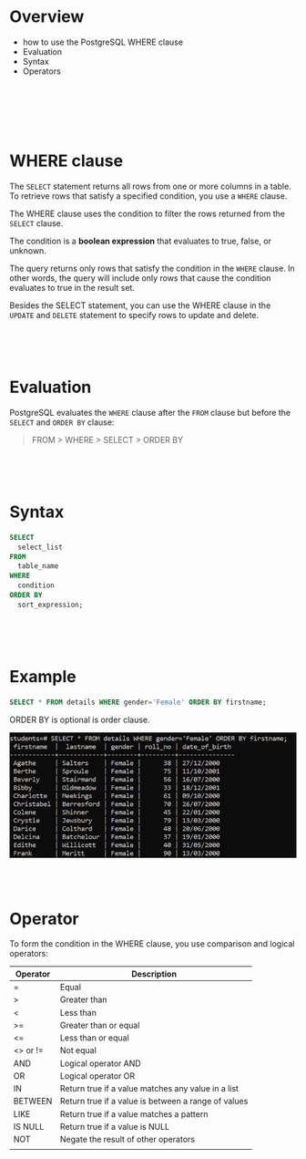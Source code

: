 # Overview

- how to use the PostgreSQL WHERE clause
- Evaluation
- Syntax
- Operators

&nbsp;

&nbsp;

&nbsp;

# WHERE clause

The `SELECT` statement returns all rows from one or more columns in a table. To retrieve rows that satisfy a specified condition, you use a `WHERE` clause.

The WHERE clause uses the condition to filter the rows returned from the `SELECT` clause.

The condition is a **boolean expression** that evaluates to true, false, or unknown.

The query returns only rows that satisfy the condition in the `WHERE` clause. In other words, the query will include only rows that cause the condition evaluates to true in the result set.

Besides the SELECT statement, you can use the WHERE clause in the `UPDATE` and `DELETE` statement to specify rows to update and delete.

&nbsp;

&nbsp;

# Evaluation

PostgreSQL evaluates the `WHERE` clause after the `FROM` clause but before the `SELECT` and `ORDER BY` clause:

> FROM > WHERE > SELECT > ORDER BY

&nbsp;

&nbsp;

# Syntax

```sql
SELECT
  select_list
FROM
  table_name
WHERE
  condition
ORDER BY
  sort_expression;
```

&nbsp;

&nbsp;

# Example

```sql
SELECT * FROM details WHERE gender='Female' ORDER BY firstname;
```

ORDER BY is optional is order clause.

<img src="../../assets/Where/equal.jpg">
&nbsp;

&nbsp;

# Operator

To form the condition in the WHERE clause, you use comparison and logical operators:

| Operator | Description                                         |
| -------- | --------------------------------------------------- |
| =        | Equal                                               |
| >        | Greater than                                        |
| <        | Less than                                           |
| >=       | Greater than or equal                               |
| <=       | Less than or equal                                  |
| <>        or !=| Not equal                                     |
| AND      | Logical operator AND                                |
| OR       | Logical operator OR                                 |
| IN       | Return true if a value matches any value in a list  |
| BETWEEN  | Return true if a value is between a range of values |
| LIKE     | Return true if a value matches a pattern            |
| IS NULL  | Return true if a value is NULL                      |
| NOT      | Negate the result of other operators                |
|||

&nbsp;

&nbsp;


